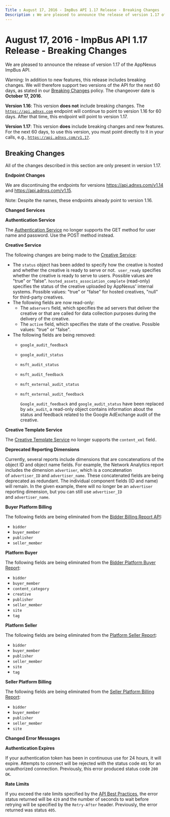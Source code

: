 ```yaml
---
Title : August 17, 2016 - ImpBus API 1.17 Release - Breaking Changes
Description : We are pleased to announce the release of version 1.17 of the
---
```



# August 17, 2016 - ImpBus API 1.17 Release - Breaking Changes



We are pleased to announce the release of version 1.17 of the
AppNexus ImpBus API.



Warning: In addition to new features,
this release includes breaking changes. We will therefore support two
versions of the API for the next 60 days, as stated in our <a
href="https://docs.xandr.com/bundle/xandr-bidders/page/breaking-changes.html"
class="xref" target="_blank">Breaking Changes</a> policy. The changeover
date is **October 17, 2016**.

**Version 1.16**: This version **does not** include breaking changes.
The <a href="https://api.adnxs.com" class="xref" target="_blank"><code
class="ph codeph">https://api.</code><code
class="ph codeph">adnxs</code><code
class="ph codeph">.com</code></a> endpoint will continue to point to
version 1.16 for 60 days. After that time, this endpoint will point to
version 1.17.

**Version 1.17**: This version **does** include breaking changes and new
features. For the next 60 days, to use this version, you must point
directly to it in your calls, e.g.,
<a href="https://api.adnxs.com/v1.17" class="xref" target="_blank"><code
class="ph codeph">https://api.</code><code
class="ph codeph">adnxs</code><code
class="ph codeph">.com/v1.17</code></a>.



<div id="ID-0000cb0f__section_nxl_5gn_4wb" >

## Breaking Changes

All of the changes described in this section are only present in version
1.17.

**Endpoint Changes**

We are discontinuing the endpoints for versions
<a href="https://api.adnxs.com/v1.14" class="xref"
target="_blank">https://api.adnxs.com/v1.14</a>
and <a href="https://api.adnxs.com/v1.15" class="xref"
target="_blank">https://api.adnxs.com/v1.15</a>.

<div id="ID-0000cb0f__note_vyd_bhl_4wb" 

Note: Despite the names, these
endpoints already point to version 1.16.



**Changed Services**

**Authentication Service**

The <a
href="https://docs.xandr.com/bundle/xandr-bidders/page/authentication-service.html"
class="xref" target="_blank">Authentication Service</a> no longer
supports the GET method for user name and password. Use the POST method
instead.

**Creative Service**

The following changes are being made to the <a
href="https://docs.xandr.com/bundle/xandr-bidders/page/creative-service.html"
class="xref" target="_blank">Creative Service</a>:

- The `status` object has been added to specify how the creative is
  hosted and whether the creative is ready to serve or not. 
  `user_ready` specifies whether the creative is ready to serve to
  users. Possible values are "true" or "false".
  `hosted_assets_association_complete` (read-only) specifies the status
  of the creative uploaded by AppNexus' internal
  systems. Possible values: "true" or "false" for hosted creatives,
  "null" for third-party creatives.
- The following fields are now read-only:
  - The `adservers` field, which specifies the ad servers that deliver
    the creative or that are called for data collection purposes during
    the delivery of the creative.
  - The `active` field, which specifies the state of the creative.
    Possible values: "true" or "false".
- The following fields are being removed:
  - `google_audit_feedback`

  - `google_audit_status`

  - `msft_audit_status`

  - `msft_audit_feedback`

  - `msft_external_audit_status`

  - `msft_external_audit_feedback`

    `Google_audit_feedback` and `google_audit_status` have been replaced
    by `adx_audit`, a read-only object contains information about the
    status and feedback related to the Google AdExchange audit of the
    creative. 

**Creative Template Service**

The <a
href="https://docs.xandr.com/bundle/xandr-bidders/page/creative-template-service.html"
class="xref" target="_blank">Creative Template Service</a> no longer
supports the `content_xml` field`.`

**Deprecated Reporting Dimensions**

Currently, several reports include dimensions that are concatenations of
the object ID and object name fields. For example, the Network Analytics
report includes the dimension `advertiser`, which is a concatenation
of `advertiser_ID` and `advertiser_name`. These concatenated fields are
being deprecated as redundant. The individual component fields (ID and
name) will remain. In the given example, there will no longer be
an `advertiser` reporting dimension, but you can still
use `advertiser_ID` and `advertiser_name`.

**Buyer Platform Billing**

The following fields are being eliminated from the <a
href="https://docs.xandr.com/bundle/xandr-bidders/page/bidder-billing-report-api.html"
class="xref" target="_blank">Bidder Billing Report API</a>:

- `bidder`
- `buyer_member`
- `publisher`
- `seller_member`

**Platform Buyer**

The following fields are being eliminated from the <a
href="https://docs.xandr.com/bundle/xandr-bidders/page/bidder-platform-buyer-report.html"
class="xref" target="_blank">Bidder Platform Buyer Report</a>:

- `bidder`
- `buyer_member`
- `content_category`
- `creative`
- `publisher`
- `seller_member`
- `site`
- `tag`

**Platform Seller**

The following fields are being eliminated from the <a
href="https://docs.xandr.com/bundle/xandr-bidders/page/platform-seller-report.html"
class="xref" target="_blank">Platform Seller Report</a>:

- `bidder`
- `buyer_member`
- `publisher`
- `seller_member`
- `site`
- `tag` 

**Seller Platform Billing**

The following fields are being eliminated from the <a
href="https://docs.xandr.com/bundle/xandr-bidders/page/seller-platform-billing-report.html"
class="xref" target="_blank">Seller Platform Billing Report</a>:

- `bidder`
- `buyer_member`
- `publisher`
- `seller_member`
- `site`

**Changed Error Messages**

**Authentication Expires**

If your authentication token has been in continuous use for 24 hours, it
will expire. Attempts to connect will be rejected with the status code
`401` for an unauthorized connection. Previously, this error produced
status code `200 OK`.

**Rate Limits**

If you exceed the rate limits specified by the <a
href="https://docs.xandr.com/bundle/xandr-bidders/page/api-best-practices.html"
class="xref" target="_blank">API Best Practices</a>, the error status
returned will be `429` and the number of seconds to wait before retrying
will be specified by the `Retry-After` header. Previously, the error
returned was status `405`.






